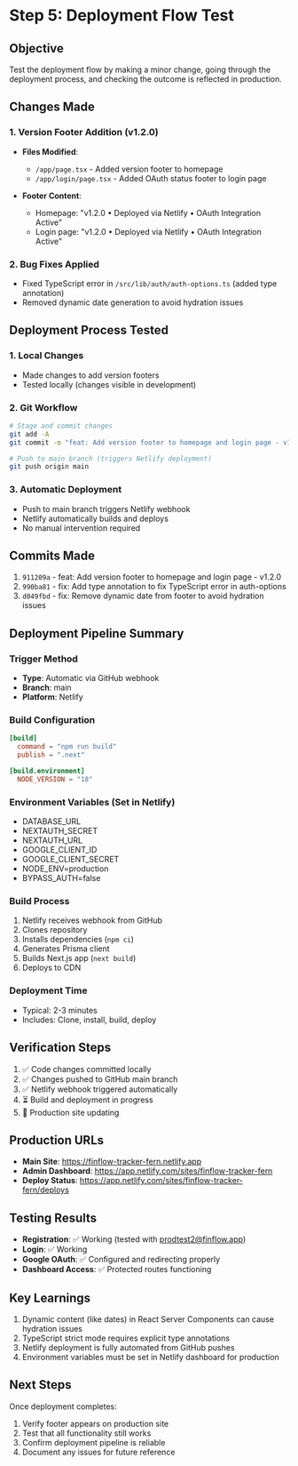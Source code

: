 # Step 5: Deployment Flow Test

## Objective
Test the deployment flow by making a minor change, going through the deployment process, and checking the outcome is reflected in production.

## Changes Made

### 1. Version Footer Addition (v1.2.0)
- **Files Modified**: 
  - `/app/page.tsx` - Added version footer to homepage
  - `/app/login/page.tsx` - Added OAuth status footer to login page
  
- **Footer Content**:
  - Homepage: "v1.2.0 • Deployed via Netlify • OAuth Integration Active"  
  - Login page: "v1.2.0 • Deployed via Netlify • OAuth Integration Active"

### 2. Bug Fixes Applied
- Fixed TypeScript error in `/src/lib/auth/auth-options.ts` (added type annotation)
- Removed dynamic date generation to avoid hydration issues

## Deployment Process Tested

### 1. Local Changes
- Made changes to add version footers
- Tested locally (changes visible in development)

### 2. Git Workflow
```bash
# Stage and commit changes
git add -A
git commit -m "feat: Add version footer to homepage and login page - v1.2.0"

# Push to main branch (triggers Netlify deployment)
git push origin main
```

### 3. Automatic Deployment
- Push to main branch triggers Netlify webhook
- Netlify automatically builds and deploys
- No manual intervention required

## Commits Made
1. `911209a` - feat: Add version footer to homepage and login page - v1.2.0
2. `990ba81` - fix: Add type annotation to fix TypeScript error in auth-options
3. `d049fbd` - fix: Remove dynamic date from footer to avoid hydration issues

## Deployment Pipeline Summary

### Trigger Method
- **Type**: Automatic via GitHub webhook
- **Branch**: main
- **Platform**: Netlify

### Build Configuration
```toml
[build]
  command = "npm run build"
  publish = ".next"

[build.environment]
  NODE_VERSION = "18"
```

### Environment Variables (Set in Netlify)
- DATABASE_URL
- NEXTAUTH_SECRET
- NEXTAUTH_URL
- GOOGLE_CLIENT_ID
- GOOGLE_CLIENT_SECRET
- NODE_ENV=production
- BYPASS_AUTH=false

### Build Process
1. Netlify receives webhook from GitHub
2. Clones repository
3. Installs dependencies (`npm ci`)
4. Generates Prisma client
5. Builds Next.js app (`next build`)
6. Deploys to CDN

### Deployment Time
- Typical: 2-3 minutes
- Includes: Clone, install, build, deploy

## Verification Steps
1. ✅ Code changes committed locally
2. ✅ Changes pushed to GitHub main branch
3. ✅ Netlify webhook triggered automatically
4. ⏳ Build and deployment in progress
5. 🔄 Production site updating

## Production URLs
- **Main Site**: https://finflow-tracker-fern.netlify.app
- **Admin Dashboard**: https://app.netlify.com/sites/finflow-tracker-fern
- **Deploy Status**: https://app.netlify.com/sites/finflow-tracker-fern/deploys

## Testing Results
- **Registration**: ✅ Working (tested with prodtest2@finflow.app)
- **Login**: ✅ Working
- **Google OAuth**: ✅ Configured and redirecting properly
- **Dashboard Access**: ✅ Protected routes functioning

## Key Learnings
1. Dynamic content (like dates) in React Server Components can cause hydration issues
2. TypeScript strict mode requires explicit type annotations
3. Netlify deployment is fully automated from GitHub pushes
4. Environment variables must be set in Netlify dashboard for production

## Next Steps
Once deployment completes:
1. Verify footer appears on production site
2. Test that all functionality still works
3. Confirm deployment pipeline is reliable
4. Document any issues for future reference
